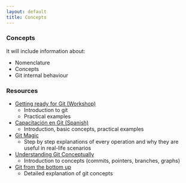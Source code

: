 ```yaml
---
layout: default
title: Concepts
---
```


### Concepts

It will include information about:

* Nomenclature 
* Concepts
* Git internal behaviour

### Resources

- [Getting ready for Git (Workshop)](http://intranet.makingsense.com/display/DTRU/Workshop+-+Getting+Ready+for+Git)
	- Introduction to git
	- Practical examples
- [Capacitación en Git (Spanish)](http://prezi.com/hzbsgv84xl9u/capacitacion-en-git/)
	- Introduction, basic concepts, practical examples
- [Git Magic](http://www-cs-students.stanford.edu/~blynn/gitmagic/index.html)
	- Step by step explanations of every operation and why they are useful in real-life scenarios
- [Understanding Git Conceptually](http://www.sbf5.com/~cduan/technical/git/)
	- Introduction to concepts (commits, pointers, branches, graphs)
- [Git from the bottom up](http://ftp.newartisans.com/pub/git.from.bottom.up.pdf)
	- Detailed explanation of git concepts